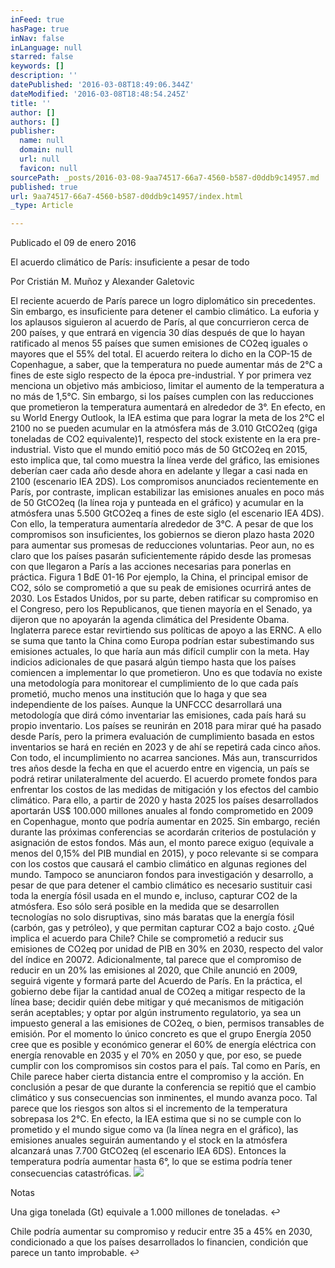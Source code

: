 ```yaml
---
inFeed: true
hasPage: true
inNav: false
inLanguage: null
starred: false
keywords: []
description: ''
datePublished: '2016-03-08T18:49:06.344Z'
dateModified: '2016-03-08T18:48:54.245Z'
title: ''
author: []
authors: []
publisher:
  name: null
  domain: null
  url: null
  favicon: null
sourcePath: _posts/2016-03-08-9aa74517-66a7-4560-b587-d0ddb9c14957.md
published: true
url: 9aa74517-66a7-4560-b587-d0ddb9c14957/index.html
_type: Article

---
```

Publicado el 09 de enero 2016

El acuerdo climático de París: insuficiente a pesar de todo 

Por Cristián M. Muñoz y Alexander Galetovic

El reciente acuerdo de París parece un logro diplomático sin precedentes. Sin embargo, es insuficiente para detener el cambio climático.
La euforia y los aplausos siguieron al acuerdo de París, al que concurrieron cerca de 200 países, y que entrará en vigencia 30 días después de que lo hayan ratificado al menos 55 países que sumen emisiones de CO2eq iguales o mayores que el 55% del total. El acuerdo reitera lo dicho en la COP-15 de Copenhague, a saber, que la temperatura no puede aumentar más de 2°C a fines de este siglo respecto de la época pre-industrial. Y por primera vez menciona un objetivo más ambicioso, limitar el aumento de la temperatura a no más de 1,5°C. Sin embargo, si los países cumplen con las reducciones que prometieron la temperatura aumentará en alrededor de 3°.
En efecto, en su World Energy Outlook, la IEA estima que para lograr la meta de los 2°C el 2100 no se pueden acumular en la atmósfera más de 3.010 GtCO2eq (giga toneladas de CO2 equivalente)1, respecto del stock existente en la era pre-industrial. Visto que el mundo emitió poco más de 50 GtCO2eq en 2015, esto implica que, tal como muestra la línea verde del gráfico, las emisiones deberían caer cada año desde ahora en adelante y llegar a casi nada en 2100 (escenario IEA 2DS). Los compromisos anunciados recientemente en París, por contraste, implican estabilizar las emisiones anuales en poco más de 50 GtCO2eq (la línea roja y punteada en el gráfico) y acumular en la atmósfera unas 5.500 GtCO2eq a fines de este siglo (el escenario IEA 4DS). Con ello, la temperatura aumentaría alrededor de 3°C. A pesar de que los compromisos son insuficientes, los gobiernos se dieron plazo hasta 2020 para aumentar sus promesas de reducciones voluntarias. Peor aun, no es claro que los países pasarán suficientemente rápido desde las promesas con que llegaron a París a las acciones necesarias para ponerlas en práctica.
Figura 1 BdE 01-16
Por ejemplo, la China, el principal emisor de CO2, sólo se comprometió a que su peak de emisiones ocurrirá antes de 2030\. Los Estados Unidos, por su parte, deben ratificar su compromiso en el Congreso, pero los Republicanos, que tienen mayoría en el Senado, ya dijeron que no apoyarán la agenda climática del Presidente Obama. Inglaterra parece estar revirtiendo sus políticas de apoyo a las ERNC. A ello se suma que tanto la China como Europa podrían estar subestimando sus emisiones actuales, lo que haría aun más difícil cumplir con la meta.
Hay indicios adicionales de que pasará algún tiempo hasta que los países comiencen a implementar lo que prometieron. Uno es que todavía no existe una metodología para monitorear el cumplimiento de lo que cada país prometió, mucho menos una institución que lo haga y que sea independiente de los países. Aunque la UNFCCC desarrollará una metodología que dirá cómo inventariar las emisiones, cada país hará su propio inventario. Los países se reunirán en 2018 para mirar qué ha pasado desde París, pero la primera evaluación de cumplimiento basada en estos inventarios se hará en recién en 2023 y de ahí se repetirá cada cinco años. Con todo, el incumplimiento no acarrea sanciones. Más aun, transcurridos tres años desde la fecha en que el acuerdo entre en vigencia, un país se podrá retirar unilateralmente del acuerdo.
El acuerdo promete fondos para enfrentar los costos de las medidas de mitigación y los efectos del cambio climático. Para ello, a partir de 2020 y hasta 2025 los países desarrollados aportarán US$ 100.000 millones anuales al fondo comprometido en 2009 en Copenhague, monto que podría aumentar en 2025\. Sin embargo, recién durante las próximas conferencias se acordarán criterios de postulación y asignación de estos fondos. Más aun, el monto parece exiguo (equivale a menos del 0,15% del PIB mundial en 2015), y poco relevante si se compara con los costos que causará el cambio climático en algunas regiones del mundo. Tampoco se anunciaron fondos para investigación y desarrollo, a pesar de que para detener el cambio climático es necesario sustituir casi toda la energía fósil usada en el mundo e, incluso, capturar CO2 de la atmósfera. Eso sólo será posible en la medida que se desarrollen tecnologías no solo disruptivas, sino más baratas que la energía fósil (carbón, gas y petróleo), y que permitan capturar CO2 a bajo costo.
¿Qué implica el acuerdo para Chile? Chile se comprometió a reducir sus emisiones de CO2eq por unidad de PIB en 30% en 2030, respecto del valor del índice en 20072\. Adicionalmente, tal parece que el compromiso de reducir en un 20% las emisiones al 2020, que Chile anunció en 2009, seguirá vigente y formará parte del Acuerdo de París. En la práctica, el gobierno debe fijar la cantidad anual de CO2eq a mitigar respecto de la línea base; decidir quién debe mitigar y qué mecanismos de mitigación serán aceptables; y optar por algún instrumento regulatorio, ya sea un impuesto general a las emisiones de CO2eq, o bien, permisos transables de emisión. Por el momento lo único concreto es que el grupo Energía 2050 cree que es posible y económico generar el 60% de energía eléctrica con energía renovable en 2035 y el 70% en 2050 y que, por eso, se puede cumplir con los compromisos sin costos para el país. Tal como en París, en Chile parece haber cierta distancia entre el compromiso y la acción.
En conclusión a pesar de que durante la conferencia se repitió que el cambio climático y sus consecuencias son inminentes, el mundo avanza poco. Tal parece que los riesgos son altos si el incremento de la temperatura sobrepasa los 2°C. En efecto, la IEA estima que si no se cumple con lo prometido y el mundo sigue como va (la línea negra en el gráfico), las emisiones anuales seguirán aumentando y el stock en la atmósfera alcanzará unas 7.700 GtCO2eq (el escenario IEA 6DS). Entonces la temperatura podría aumentar hasta 6°, lo que se estima podría tener consecuencias catastróficas. ![](https://the-grid-user-content.s3-us-west-2.amazonaws.com/7582ab7c-ef25-4d6b-afa9-ef15fe8a2096.png)

Notas

Una giga tonelada (Gt) equivale a 1.000 millones de toneladas. ↩ 

Chile podría aumentar su compromiso y reducir entre 35 a 45% en 2030, condicionado a que los países desarrollados lo financien, condición que parece un tanto improbable. ↩